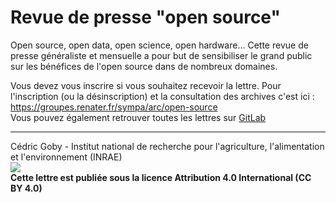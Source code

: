 # Revue de presse "open source"

Open source, open data, open science, open hardware... Cette revue de presse généraliste et mensuelle a pour but de sensibiliser le grand public sur les bénéfices de l'open source dans de nombreux domaines.  

Vous devez vous inscrire si vous souhaitez recevoir la lettre. Pour l'inscription (ou la désinscription) et la consultation des archives c'est ici : https://groupes.renater.fr/sympa/arc/open-source  
Vous pouvez également retrouver toutes les lettres sur [GitLab](https://gitlab.com/CedricGoby/newsletter-open-source)  

---
Cédric Goby - Institut national de recherche pour l'agriculture, l'alimentation et l'environnement (INRAE)  
![](https://i.creativecommons.org/l/by/4.0/88x31.png)  
**Cette lettre est publiée sous la licence Attribution 4.0 International (CC BY 4.0)** 

